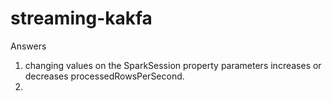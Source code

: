 # streaming-kakfa

Answers

1. changing values on the SparkSession property parameters increases or decreases processedRowsPerSecond.
2. 
